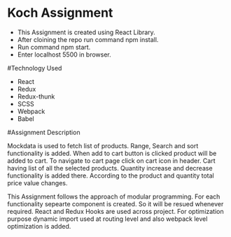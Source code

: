 # Koch Assignment

- This Assignment is created using React Library. 
- After cloining the repo run command npm install.
- Run command npm start.
- Enter localhost 5500 in browser.


#Technology Used
* React
* Redux
* Redux-thunk
* SCSS
* Webpack
* Babel

#Assignment Description

Mockdata is used to fetch list of products. Range, Search and sort functionality is added. When add to cart button is clicked product will be added to cart. To navigate to cart page click on cart icon in header.
Cart having list of all the selected products. Quantity increase and decrease functionality is added there. According to the product and quantity total price value changes.


This Assignment follows the approach of modular programming. For each functionality sepearte component is created. So it will be resued whenever required. React and Redux Hooks are used across project. For optimization purpose dynamic import used at routing level and also webpack level optimization is added.




